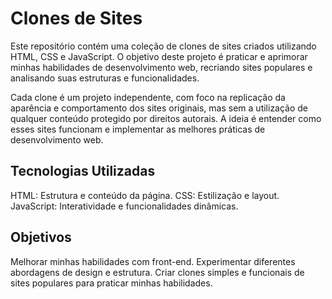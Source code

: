 # Clones de Sites

Este repositório contém uma coleção de clones de sites criados utilizando HTML, CSS e JavaScript. O objetivo deste projeto é praticar e aprimorar minhas habilidades de desenvolvimento web, recriando sites populares e analisando suas estruturas e funcionalidades.

Cada clone é um projeto independente, com foco na replicação da aparência e comportamento dos sites originais, mas sem a utilização de qualquer conteúdo protegido por direitos autorais. A ideia é entender como esses sites funcionam e implementar as melhores práticas de desenvolvimento web.

## Tecnologias Utilizadas

HTML: Estrutura e conteúdo da página.
CSS: Estilização e layout.
JavaScript: Interatividade e funcionalidades dinâmicas.


## Objetivos 

Melhorar minhas habilidades com front-end.
Experimentar diferentes abordagens de design e estrutura.
Criar clones simples e funcionais de sites populares para praticar minhas habilidades.
